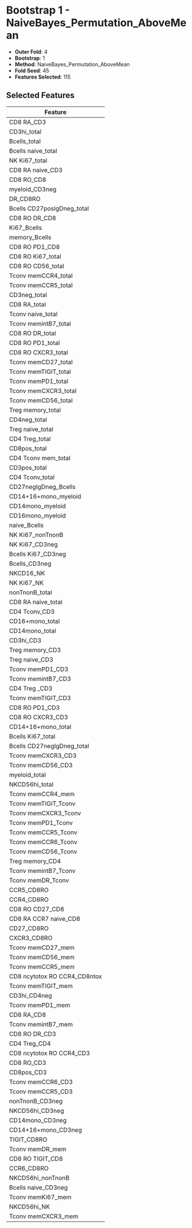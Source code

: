 # Bootstrap 1 - NaiveBayes_Permutation_AboveMean

- **Outer Fold**: 4
- **Bootstrap**: 1
- **Method**: NaiveBayes_Permutation_AboveMean
- **Fold Seed**: 45
- **Features Selected**: 115

## Selected Features

| Feature |
|---------|
| CD8 RA_CD3 |
| CD3hi_total |
| Bcells_total |
| Bcells naive_total |
| NK Ki67_total |
| CD8 RA naive_CD3 |
| CD8 RO_CD8 |
| myeloid_CD3neg |
| DR_CD8RO |
| Bcells CD27posIgDneg_total |
| CD8 RO DR_CD8 |
| Ki67_Bcells |
| memory_Bcells |
| CD8 RO PD1_CD8 |
| CD8 RO Ki67_total |
| CD8 RO CD56_total |
| Tconv memCCR4_total |
| Tconv memCCR5_total |
| CD3neg_total |
| CD8 RA_total |
| Tconv naive_total |
| Tconv memintB7_total |
| CD8 RO DR_total |
| CD8 RO PD1_total |
| CD8 RO CXCR3_total |
| Tconv memCD27_total |
| Tconv memTIGIT_total |
| Tconv memPD1_total |
| Tconv memCXCR3_total |
| Tconv memCD56_total |
| Treg memory_total |
| CD4neg_total |
| Treg naive_total |
| CD4 Treg_total |
| CD8pos_total |
| CD4 Tconv mem_total |
| CD3pos_total |
| CD4 Tconv_total |
| CD27negIgDneg_Bcells |
| CD14+16+mono_myeloid |
| CD14mono_myeloid |
| CD16mono_myeloid |
| naive_Bcells |
| NK Ki67_nonTnonB |
| NK Ki67_CD3neg |
| Bcells Ki67_CD3neg |
| Bcells_CD3neg |
| NKCD16_NK |
| NK Ki67_NK |
| nonTnonB_total |
| CD8 RA naive_total |
| CD4 Tconv_CD3 |
| CD16+mono_total |
| CD14mono_total |
| CD3hi_CD3 |
| Treg memory_CD3 |
| Treg naive_CD3 |
| Tconv memPD1_CD3 |
| Tconv memintB7_CD3 |
| CD4 Treg _CD3 |
| Tconv memTIGIT_CD3 |
| CD8 RO PD1_CD3 |
| CD8 RO CXCR3_CD3 |
| CD14+16+mono_total |
| Bcells Ki67_total |
| Bcells CD27negIgDneg_total |
| Tconv memCXCR3_CD3 |
| Tconv memCD56_CD3 |
| myeloid_total |
| NKCD56hi_total |
| Tconv memCCR4_mem |
| Tconv memTIGIT_Tconv |
| Tconv memCXCR3_Tconv |
| Tconv memPD1_Tconv |
| Tconv memCCR5_Tconv |
| Tconv memCCR6_Tconv |
| Tconv memCD56_Tconv |
| Treg memory_CD4 |
| Tconv memintB7_Tconv |
| Tconv memDR_Tconv |
| CCR5_CD8RO |
| CCR4_CD8RO |
| CD8 RO CD27_CD8 |
| CD8 RA CCR7 naive_CD8 |
| CD27_CD8RO |
| CXCR3_CD8RO |
| Tconv memCD27_mem |
| Tconv memCD56_mem |
| Tconv memCCR5_mem |
| CD8 ncytotox RO CCR4_CD8ntox |
| Tconv memTIGIT_mem |
| CD3hi_CD4neg |
| Tconv memPD1_mem |
| CD8 RA_CD8 |
| Tconv memintB7_mem |
| CD8 RO DR_CD3 |
| CD4 Treg_CD4 |
| CD8 ncytotox RO CCR4_CD3 |
| CD8 RO_CD3 |
| CD8pos_CD3 |
| Tconv memCCR6_CD3 |
| Tconv memCCR5_CD3 |
| nonTnonB_CD3neg |
| NKCD56hi_CD3neg |
| CD14mono_CD3neg |
| CD14+16+mono_CD3neg |
| TIGIT_CD8RO |
| Tconv memDR_mem |
| CD8 RO TIGIT_CD8 |
| CCR6_CD8RO |
| NKCD56hi_nonTnonB |
| Bcells naive_CD3neg |
| Tconv memKi67_mem |
| NKCD56hi_NK |
| Tconv memCXCR3_mem |
